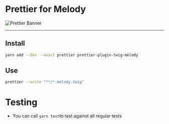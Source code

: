 # Prettier for Melody

![Prettier Banner](https://raw.githubusercontent.com/prettier/prettier-logo/master/images/prettier-banner-light.png)

---

## Install

```bash
yarn add --dev --exact prettier prettier-plugin-twig-melody
```

## Use

```bash
prettier --write "**/*.melody.twig"
```

# Testing

* You can call `yarn test`to test against all regular tests
